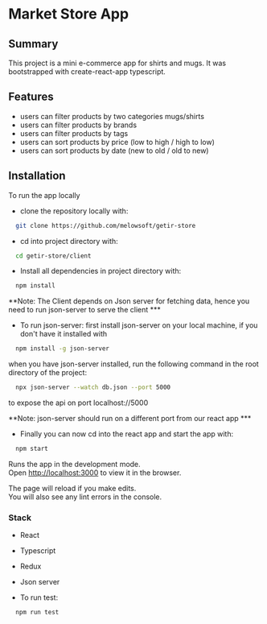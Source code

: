 # Market Store App 

## Summary

This project is a mini e-commerce app for shirts and mugs. 
It was bootstrapped with create-react-app typescript.

## Features

* users can filter products by two categories mugs/shirts 
* users can filter products by brands 
* users can filter products by tags 
* users can sort products by price (low to high / high to low)
* users can sort products by date (new to old / old to new)


## Installation
To run the app locally

- clone the repository locally with: 

```bash
  git clone https://github.com/melowsoft/getir-store
```
- cd into project directory with: 

```bash
  cd getir-store/client
```

- Install all dependencies in project directory with:

```bash
  npm install
```
**Note: The Client depends on Json server for fetching data, hence you need to run json-server to serve the client ***

- To run json-server:
first install json-server on your local machine, if you don't have it installed with

```bash
  npm install -g json-server
```
when you have json-server installed, run the following command in the root directory of the project:

```bash
  npx json-server --watch db.json --port 5000
```
to expose the api on port localhost://5000

**Note: json-server should run on a different port from our react app ***

- Finally you can now cd into the react app and start the app with:

```bash
  npm start
```

Runs the app in the development mode.\
Open [http://localhost:3000](http://localhost:3000) to view it in the browser.

The page will reload if you make edits.\
You will also see any lint errors in the console.


### Stack
- React
- Typescript
- Redux
- Json server

- To run test:

```bash
  npm run test
```



